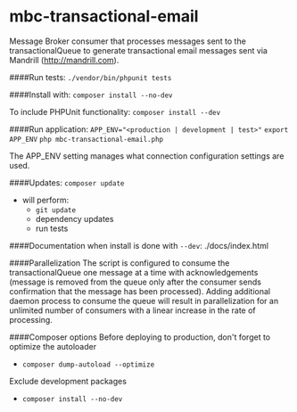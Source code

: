 mbc-transactional-email
==============
Message Broker consumer that processes messages sent to the transactionalQueue to generate transactional email messages sent via Mandrill (http://mandrill.com).

####Run tests:
`./vendor/bin/phpunit tests`

####Install with:
`composer install --no-dev`

To include PHPUnit functionality:
`composer install --dev`

####Run application:
`APP_ENV="<production | development | test>"`
`export APP_ENV`
`php mbc-transactional-email.php`

The APP_ENV setting manages what connection configuration settings are used.

####Updates:
`composer update`
- will perform:
  - `git update`
  - dependency updates
  - run tests

####Documentation when install is done with `--dev`:
./docs/index.html

####Parallelization
The script is configured to consume the transactionalQueue one message at a time with acknowledgements (message is removed from the queue only after the consumer sends confirmation that the message has been processed). Adding additional daemon process to consume the queue will result in parallelization for an unlimited number of consumers with a linear increase in the rate of processing.

####Composer options
Before deploying to production, don't forget to optimize the autoloader
- `composer dump-autoload --optimize`

Exclude development packages
- `composer install --no-dev`
